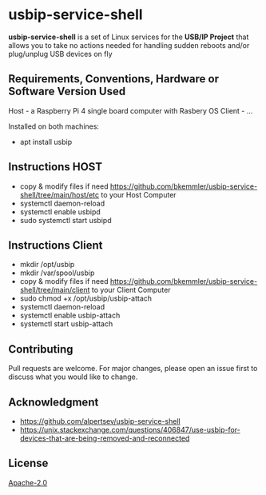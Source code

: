 # usbip-service-shell

**usbip-service-shell** is a set of Linux services for the **USB/IP Project** that allows you to take no actions needed for handling sudden reboots and/or plug/unplug USB devices on fly

## Requirements, Conventions, Hardware or Software Version Used ##

Host - a Raspberry Pi 4 single board computer with  Rasbery OS
Client - ...

Installed on both machines:
 * apt install usbip


## Instructions HOST
 - copy & modify files if need https://github.com/bkemmler/usbip-service-shell/tree/main/host/etc to your Host Computer 
 - systemctl daemon-reload
 - systemctl enable usbipd
 - sudo systemctl start usbipd

## Instructions Client
 - mkdir /opt/usbip
 - mkdir /var/spool/usbip
 - copy & modify files if need https://github.com/bkemmler/usbip-service-shell/tree/main/client to your Client Computer
 - sudo chmod +x /opt/usbip/usbip-attach 
 - systemctl daemon-reload
 - systemctl enable usbip-attach
 - systemctl start usbip-attach
 
## Contributing
Pull requests are welcome. For major changes, please open an issue first to discuss what you would like to change.

## Acknowledgment
- https://github.com/alpertsev/usbip-service-shell
- https://unix.stackexchange.com/questions/406847/use-usbip-for-devices-that-are-being-removed-and-reconnected

## License
[Apache-2.0](http://www.apache.org/licenses/LICENSE-2.0)
